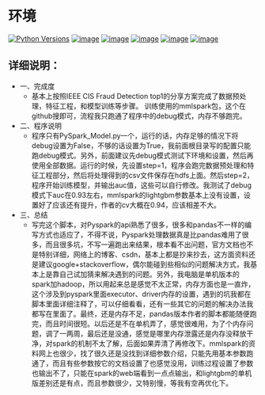 # 环境
<a href="https://pypi.org/project/lightgbm" rel="nofollow"><img src="https://camo.githubusercontent.com/34244ae628b4cb096fa26305abc1304e5d1b5e33/68747470733a2f2f696d672e736869656c64732e696f2f707970692f707976657273696f6e732f6c6967687467626d2e7376673f6c6f676f3d707974686f6e266c6f676f436f6c6f723d7768697465" alt="Python Versions" data-canonical-src="https://img.shields.io/pypi/pyversions/lightgbm.svg?logo=python&amp;logoColor=white" style="max-width:100%;"></a>
[![image](https://img.shields.io/badge/PySpark-deepgreen.svg)](https://pypi.org/project/lightgbm/)
[![image](https://img.shields.io/badge/Lightgbm-deepgreen.svg)](https://pypi.org/project/lightgbm/)
[![image](https://img.shields.io/badge/conda-deepgreen.svg)](https://www.anaconda.com/)
[![image](https://img.shields.io/badge/PyCharm-deepgreen.svg)](https://www.jetbrains.com/pycharm/)
[![image](https://img.shields.io/badge/hadoop-deepgreen.svg)](https://hadoop.apache.org/)



## 详细说明：
<ul>
    <li>一、完成度
        <ul>
          <li>基本上按照IEEE CIS Fraud Detection top1的分享方案完成了数据预处理，特征工程，和模型训练等步骤。
          训练使用的mmlspark包，这个在github搜即可，流程我只跑通了程序中的debug模式，内存不够跑完。
</ul>   
   </li>
    <li>二、程序说明
        <ul>
          <li>程序只有PySpark_Model.py一个，运行的话，内存足够的情况下将debug设置为False，不够的话设置为True，我前面根目录写的配置只能跑debug模式。另外，前面建议先debug模式测试下环境和设置，然后再使用全部数据。运行的时候，先设置step=1，程序会跑完数据预处理和特征工程部分，然后将处理得到的csv文件保存在hdfs上面。然后step=2，程序开始训练模型，并输出auc值，这些可以自行修改。我测试了debug模式下auc在0.93左右，mmlspark的lightgbm参数基本上没有设置，设置好了应该还有提升，作者的cv大概在0.94，应该相差不大。
</ul>
   </li>
    </li>
    <li>三、总结
        <ul>
          <li>写完这个脚本，对Pyspark的api熟悉了很多，很多和pandas不一样的编写方式也适应了，不得不说，Pyspark处理数据真是比pandas难用了很多，而且很多坑，不写一遍跑出来结果，根本看不出问题，官方文档也不是特别详细，网络上的博客、csdn，基本上都是抄来抄去，这方面资料还是建议google+stackoverflow，偶尔能碰到些相似的问题解决方式，我基本上是靠自己试加猜来解决遇到的问题。另外，我电脑是单机版本的spark加hadoop，所以用起来总是感觉不太正常，内存方面也是一直炸，这个涉及到pyspark里面executor、driver内存的设置，遇到的坑我都在脚本里面详细注释了，可以仔细看看，还有一些其它的问题的解决办法我都写在里面了。最终，还是内存不足，pandas版本作者的脚本都能随便跑完，而且时间很短。以后还是不在单机弄了，感觉很难用，为了个内存问题，调了一两周，最后还是没通，感觉是哪里内存泄露还是内存没释放干净，对spark的机制不太了解，后面如果弄清了再修改下。mmlspark的资料网上也很少，找了很久还是没找到详细参数介绍，只能先用基本参数跑通了，而且有些参数按它的文档设置了也感觉没用，训练过程设置了参数也输出不了，只能在spark的web端看到一点点输出，和lightgbm的单机版差别还是有点，而且参数很少，又特别慢，等我有空再优化下。
    </li>
</ul>





